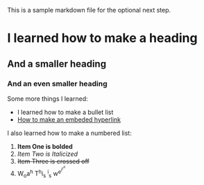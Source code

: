 This is a sample markdown file for the optional next step.

# I learned how to make a heading
## And a smaller heading
### And an even smaller heading

Some more things I learned:
* I learned how to make a bullet list
* [How to make an embeded hyperlink](https://docs.github.com/en/get-started/writing-on-github/getting-started-with-writing-and-formatting-on-github/basic-writing-and-formatting-syntax#links)

I also learned how to make a numbered list:
1. **Item One is bolded**
2. *Item Two is Italicized*
3. ~~Item Three is crossed off~~
4. W<sub>o</sub>a<sup>h</sup> T<sup>h</sup>i<sub>s</sub> <sup>i</sup><sub>s</sub> w<sup>e<sup>i<sup>r<sup>d</sup></sup></sup></sup>
